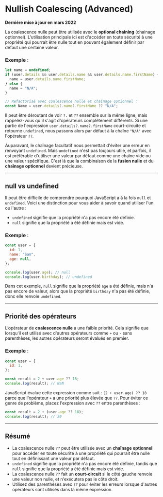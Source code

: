 # Nullish Coalescing (Advanced)

**Dernière mise à jour en mars 2022**

La coalescence nulle peut être utilisée avec le **optional chaining** (chainage optionnel). 
L'utilisation principale ici est d'accéder en toute sécurité à une propriété qui pourrait être nulle tout en pouvant également définir par défaut une certaine valeur.

### Exemple :
```javascript
let name = undefined;
if (user.details && user.details.name && user.details.name.firstName) {
  name = user.details.name.firstName;
} else {
  name = "N/A";
}

// Refactorisé avec coalescence nulle et chaînage optionnel :
const Name = user.details?.name?.firstName ?? "N/A";
```

Il peut être déroutant de voir `?.` et `??` ensemble sur la même ligne, mais rappelez-vous qu'il s'agit d'opérateurs complètement différents. Si une partie de l'expression `user.details?.name?.firstName` court-circuite et retourne `undefined`, nous passons alors par défaut à la chaîne `"N/A"` avec l'opérateur `??`.

Auparavant, le chaînage facultatif nous permettait d'éviter une erreur en renvoyant `undefined`. Mais `undefined` n'est pas toujours utile, et parfois, il est préférable d'utiliser une valeur par défaut comme une chaîne vide ou une valeur spécifique. C'est là que la combinaison de la **fusion nulle** et du **chaînage optionnel** devient précieuse.

---

## null vs undefined

Il peut être difficile de comprendre pourquoi JavaScript a à la fois `null` et `undefined`. Voici une distinction pour vous aider à savoir quand utiliser l'un ou l'autre :

- `undefined` signifie que la propriété n'a pas encore été définie.
- `null` signifie que la propriété a été définie mais est vide.

### Exemple :
```javascript
const user = {
  id: 1,
  name: "Sam",
  age: null,
};

console.log(user.age); // null
console.log(user.birthday); // undefined
```

Dans cet exemple, `null` signifie que la propriété `age` a été définie, mais n'a pas encore de valeur, alors que la propriété `birthday` n'a pas été définie, donc elle renvoie `undefined`.

---

## Priorité des opérateurs

L’opérateur de **coalescence nulle** a une faible priorité. Cela signifie que lorsqu'il est utilisé avec d'autres opérateurs comme `+` ou `-` sans parenthèses, les autres opérateurs seront évalués en premier.

### Exemple :
```javascript
const uzer = {
  id: 1,
};

const result = 2 + uzer.age ?? 18;
console.log(result); // NaN
```

JavaScript évalue cette expression comme suit : `(2 + user.age) ?? 18` parce que l'opérateur `+` a une priorité plus élevée que `??`. Pour éviter ce genre de problème, placez l'expression avec `??` entre parenthèses :

```javascript
const result = 2 + (user.age ?? 18);
console.log(result); // 20
```

---

## Résumé

- La coalescence nulle `??` peut être utilisée avec un **chaînage optionnel** pour accéder en toute sécurité à une propriété qui pourrait être nulle tout en définissant une valeur par défaut.
- `undefined` signifie que la propriété n'a pas encore été définie, tandis que `null` signifie que la propriété a été définie mais est vide.
- La coalescence nulle `??` fait un **court-circuit** si le côté gauche renvoie une valeur non nulle, et n'exécutera pas le côté droit.
- Utilisez des parenthèses avec `??` pour éviter les erreurs lorsque d'autres opérateurs sont utilisés dans la même expression.
```

